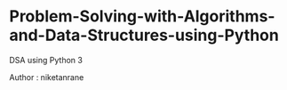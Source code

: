 # Problem-Solving-with-Algorithms-and-Data-Structures-using-Python
DSA using Python 3

Author : niketanrane
